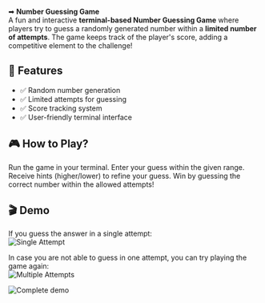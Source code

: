 ➡ **Number Guessing Game**  
A fun and interactive **terminal-based Number Guessing Game** where players try to guess a randomly generated number within a **limited number of attempts**. The game keeps track of the player's score, adding a competitive element to the challenge!

## 🚀 Features  
- ✅ Random number generation  
- ✅ Limited attempts for guessing  
- ✅ Score tracking system  
- ✅ User-friendly terminal interface  

## 🎮 How to Play?  
Run the game in your terminal. Enter your guess within the given range. Receive hints (higher/lower) to refine your guess. Win by guessing the correct number within the allowed attempts!  

## 🎬 Demo  

If you guess the answer in a single attempt:  
![Single Attempt](https://github.com/user-attachments/assets/904e40c9-6243-4975-8d7d-16d403392182)  

In case you are not able to guess in one attempt, you can try playing the game again:  
![Multiple Attempts](https://github.com/user-attachments/assets/837ea33c-3f1a-4635-91aa-1cc0c0dc5f96)


![Complete demo](https://github.com/user-attachments/assets/7d4c0ab2-50f5-4b50-9709-832effc00225)



